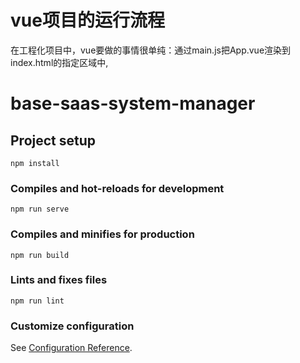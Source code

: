 # vue项目的运行流程
在工程化项目中，vue要做的事情很单纯：通过main.js把App.vue渲染到index.html的指定区域中,


# base-saas-system-manager

## Project setup
```
npm install
```

### Compiles and hot-reloads for development
```
npm run serve
```

### Compiles and minifies for production
```
npm run build
```

### Lints and fixes files
```
npm run lint
```

### Customize configuration
See [Configuration Reference](https://cli.vuejs.org/config/).
